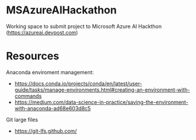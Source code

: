 # MSAzureAIHackathon
Working space to submit project to Microsoft Azure AI Hackthon (https://azureai.devpost.com)

# Resources

Anaconda enviroment management:
* https://docs.conda.io/projects/conda/en/latest/user-guide/tasks/manage-environments.html#creating-an-environment-with-commands
* https://medium.com/data-science-in-practice/saving-the-environment-with-anaconda-ad68e603d8c5

Git large files
* https://git-lfs.github.com/